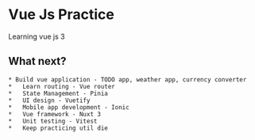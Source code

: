 # Vue Js Practice

Learning vue js 3

## What next?

    * Build vue application - TODO app, weather app, currency converter
    *   Learn routing - Vue router
    *   State Management - Pinia
    *   UI design - Vuetify
    *   Mobile app development - Ionic
    *   Vue framework - Nuxt 3
    *   Unit testing - Vitest
    *   Keep practicing util die
